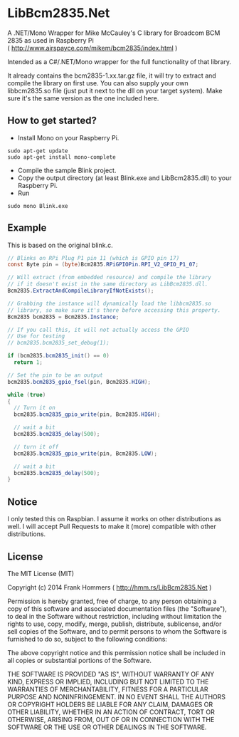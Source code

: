 LibBcm2835.Net
==============

A .NET/Mono Wrapper for Mike McCauley's C library for Broadcom BCM 2835 as used in Raspberry Pi  
( http://www.airspayce.com/mikem/bcm2835/index.html )

Intended as a C#/.NET/Mono wrapper for the full functionality of that library.  

It already contains the bcm2835-1.xx.tar.gz file, it will try to extract and compile the library on first use. 
You can also supply your own libbcm2835.so file (just put it next to the dll on your target system). Make sure it's the same version as the one included here.


How to get started?
-------------------

* Install Mono on your Raspberry Pi.
```
sudo apt-get update
sudo apt-get install mono-complete
```
* Compile the sample Blink project.  
* Copy the output directory (at least Blink.exe and LibBcm2835.dll) to your Raspberry Pi.  
* Run  
```
sudo mono Blink.exe
```

Example
-------
This is based on the original blink.c.
```C#
// Blinks on RPi Plug P1 pin 11 (which is GPIO pin 17)
const Byte pin = (byte)Bcm2835.RPiGPIOPin.RPI_V2_GPIO_P1_07;

// Will extract (from embedded resource) and compile the library 
// if it doesn't exist in the same directory as LibBcm2835.dll.
Bcm2835.ExtractAndCompileLibraryIfNotExists();

// Grabbing the instance will dynamically load the libbcm2835.so 
// library, so make sure it's there before accessing this property.
Bcm2835 bcm2835 = Bcm2835.Instance;

// If you call this, it will not actually access the GPIO
// Use for testing
// bcm2835.bcm2835_set_debug(1);

if (bcm2835.bcm2835_init() == 0)
  return 1;

// Set the pin to be an output
bcm2835.bcm2835_gpio_fsel(pin, Bcm2835.HIGH);

while (true)
{
  // Turn it on
  bcm2835.bcm2835_gpio_write(pin, Bcm2835.HIGH);

  // wait a bit
  bcm2835.bcm2835_delay(500);

  // turn it off
  bcm2835.bcm2835_gpio_write(pin, Bcm2835.LOW);

  // wait a bit
  bcm2835.bcm2835_delay(500);
}
```

Notice
------
I only tested this on Raspbian. I assume it works on other distributions as well.
I will accept Pull Requests to make it (more) compatible with other distributions.


License
-------
The MIT License (MIT)

Copyright (c) 2014 Frank Hommers ( http://hmm.rs/LibBcm2835.Net )

Permission is hereby granted, free of charge, to any person obtaining a copy
of this software and associated documentation files (the "Software"), to deal
in the Software without restriction, including without limitation the rights
to use, copy, modify, merge, publish, distribute, sublicense, and/or sell
copies of the Software, and to permit persons to whom the Software is
furnished to do so, subject to the following conditions:

The above copyright notice and this permission notice shall be included in all
copies or substantial portions of the Software.

THE SOFTWARE IS PROVIDED "AS IS", WITHOUT WARRANTY OF ANY KIND, EXPRESS OR
IMPLIED, INCLUDING BUT NOT LIMITED TO THE WARRANTIES OF MERCHANTABILITY,
FITNESS FOR A PARTICULAR PURPOSE AND NONINFRINGEMENT. IN NO EVENT SHALL THE
AUTHORS OR COPYRIGHT HOLDERS BE LIABLE FOR ANY CLAIM, DAMAGES OR OTHER
LIABILITY, WHETHER IN AN ACTION OF CONTRACT, TORT OR OTHERWISE, ARISING FROM,
OUT OF OR IN CONNECTION WITH THE SOFTWARE OR THE USE OR OTHER DEALINGS IN THE
SOFTWARE.
